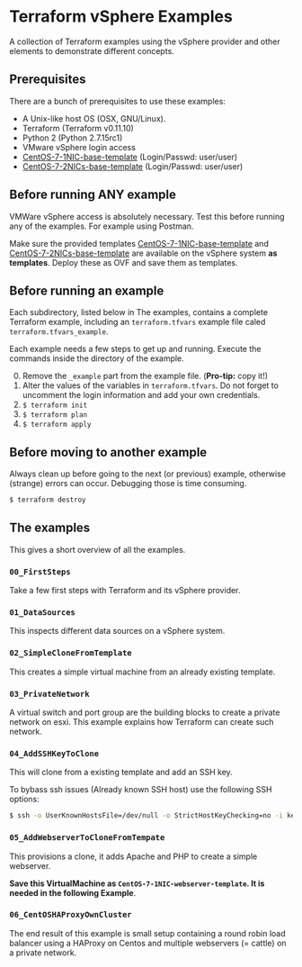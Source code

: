 # Terraform vSphere Examples
A collection of Terraform examples using the vSphere provider and other elements to demonstrate  different concepts.

## Prerequisites
There are a bunch of prerequisites to use these examples:

* A Unix-like host OS (OSX, GNU/Linux).
* Terraform (Terraform v0.11.10)
* Python 2 (Python 2.7.15rc1)
* VMware vSphere login access
* [CentOS-7-1NIC-base-template](https://drive.google.com/file/d/1rO3r3dLq1r0ftX7U0aAbCJvBWoaH4PCm/view) (Login/Passwd: user/user)
* [CentOS-7-2NICs-base-template](https://drive.google.com/file/d/1y-qoK7-AuzBmQDvthiD7eZZe03OtuNET/view) (Login/Passwd: user/user)

## Before running ANY example
VMWare vSphere access is absolutely necessary. Test this before running any of the examples. For example using Postman.

Make sure the provided templates [CentOS-7-1NIC-base-template](https://drive.google.com/file/d/1rO3r3dLq1r0ftX7U0aAbCJvBWoaH4PCm/view) and [CentOS-7-2NICs-base-template](https://drive.google.com/file/d/1y-qoK7-AuzBmQDvthiD7eZZe03OtuNET/view) are available on the vSphere system **as templates**. Deploy these as OVF and save them as templates.

## Before running an example
Each subdirectory, listed below in The examples, contains a complete Terraform example, including an `terraform.tfvars`  example file caled `terraform.tfvars_example`. 

Each example needs a few steps to get up and running. Execute the commands inside the directory of the example.

0. Remove the `_example` part from the example file. (**Pro-tip:** copy it!)
1. Alter the values of the variables in `terraform.tfvars`.
   Do not forget to uncomment the login information and add your own credentials.
2. `$ terraform init`
3. `$ terraform plan`
4. `$ terraform apply`

## Before moving to another example
Always clean up before going to the next (or previous) example, otherwise (strange) errors can occur. Debugging those is time consuming.

```bash
$ terraform destroy
```

## The examples
This gives a short overview of all the examples.

### `00_FirstSteps`
Take a few first steps with Terraform and its vSphere provider.

### `01_DataSources`
This inspects different data sources on a vSphere system.

### `02_SimpleCloneFromTemplate`
This creates a simple virtual machine from an already existing template.

### `03_PrivateNetwork`
A virtual switch and port group are the building blocks to create a private network on esxi. This example explains how Terraform can create such network.

### `04_AddSSHKeyToClone`
This will clone from a existing template and add an SSH key.

To bybass ssh issues (Already known SSH host) use the following SSH options:

```bash
$ ssh -o UserKnownHostsFile=/dev/null -o StrictHostKeyChecking=no -i key/id_rsa user@10.72.29.20
```

### `05_AddWebserverToCloneFromTempate`
This provisions a clone, it adds Apache and PHP to create a simple webserver. 

**Save this VirtualMachine as `CentOS-7-1NIC-webserver-template`. It is needed in the following Example**.

### `06_CentOSHAProxyOwnCluster`
The end result of this example is small setup containing a round robin load balancer using a HAProxy on Centos and multiple webservers (= cattle) on a private network.

